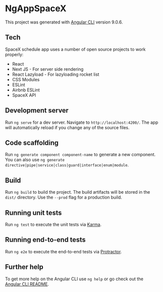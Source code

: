 # NgAppSpaceX

This project was generated with [Angular CLI](https://github.com/angular/angular-cli) version 9.0.6.

## Tech
SpaceX schedule app uses a number of open source projects to work properly:

* React
* Next JS - For server side rendering
* React Lazyload - For lazyloading rocket list
* CSS Modules
* ESLint
* Airbnb ESLint
* SpaceX API

## Development server

Run `ng serve` for a dev server. Navigate to `http://localhost:4200/`. The app will automatically reload if you change any of the source files.

## Code scaffolding

Run `ng generate component component-name` to generate a new component. You can also use `ng generate directive|pipe|service|class|guard|interface|enum|module`.

## Build

Run `ng build` to build the project. The build artifacts will be stored in the `dist/` directory. Use the `--prod` flag for a production build.

## Running unit tests

Run `ng test` to execute the unit tests via [Karma](https://karma-runner.github.io).

## Running end-to-end tests

Run `ng e2e` to execute the end-to-end tests via [Protractor](http://www.protractortest.org/).

## Further help

To get more help on the Angular CLI use `ng help` or go check out the [Angular CLI README](https://github.com/angular/angular-cli/blob/master/README.md).
